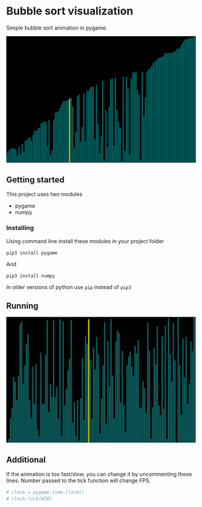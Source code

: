 # Bubble sort visualization

Simple bubble sort animation in pygame.

![alt text](https://github.com/LazyAsSleepingCat/Bubble-visualization/blob/master/running.png)



## Getting started
This project uses two modules
- pygame
- numpy

### Installing
Using command line install these modules in your project folder

    pip3 install pygame
  
And 

    pip3 install numpy
    
In older versions of python use `pip` instead of `pip3`

## Running

![GIF](https://github.com/LazyAsSleepingCat/Bubble-visualization/blob/master/animation.gif)

## Additional
If the animation is too fast/slow, you can change it by uncommenting these lines. Number passed to the tick function will change FPS.
```python
# clock = pygame.time.Clock()
# clock.tick(850)
```
